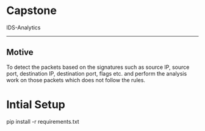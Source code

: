 # Capstone
IDS-Analytics

---

## Motive
To detect the packets based on the signatures such as source IP, source port, destination IP, destination port, flags etc. and perform the analysis work on those packets
which does not follow the rules.

# Intial Setup
pip install -r requirements.txt
